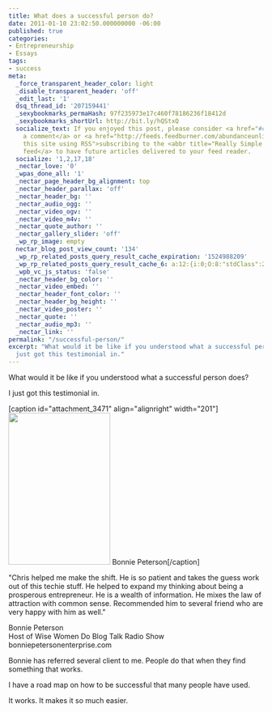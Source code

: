 ```yaml
---
title: What does a successful person do?
date: 2011-01-10 23:02:50.000000000 -06:00
published: true
categories:
- Entrepreneurship
- Essays
tags:
- success
meta:
  _force_transparent_header_color: light
  _disable_transparent_header: 'off'
  _edit_last: '1'
  dsq_thread_id: '207159441'
  _sexybookmarks_permaHash: 97f235973e17c460f78186236f18412d
  _sexybookmarks_shortUrl: http://bit.ly/hQStxQ
  socialize_text: If you enjoyed this post, please consider <a href="#comments">leaving
    a comment</a> or <a href="http://feeds.feedburner.com/abundanceunlimited" title="Syndicate
    this site using RSS">subscribing to the <abbr title="Really Simple Syndication">RSS</abbr>
    feed</a> to have future articles delivered to your feed reader.
  socialize: '1,2,17,18'
  _nectar_love: '0'
  _wpas_done_all: '1'
  _nectar_page_header_bg_alignment: top
  _nectar_header_parallax: 'off'
  _nectar_header_bg: ''
  _nectar_audio_ogg: ''
  _nectar_video_ogv: ''
  _nectar_video_m4v: ''
  _nectar_quote_author: ''
  _nectar_gallery_slider: 'off'
  _wp_rp_image: empty
  nectar_blog_post_view_count: '134'
  _wp_rp_related_posts_query_result_cache_expiration: '1524988209'
  _wp_rp_related_posts_query_result_cache_6: a:12:{i:0;O:8:"stdClass":2:{s:7:"post_id";s:4:"3466";s:5:"score";s:17:"63.74345981878872";}i:1;O:8:"stdClass":2:{s:7:"post_id";s:4:"4137";s:5:"score";s:17:"56.14127692934699";}i:2;O:8:"stdClass":2:{s:7:"post_id";s:4:"1373";s:5:"score";s:17:"24.92650003841348";}i:3;O:8:"stdClass":2:{s:7:"post_id";s:4:"3577";s:5:"score";s:18:"23.162138907994823";}i:4;O:8:"stdClass":2:{s:7:"post_id";s:4:"3463";s:5:"score";s:17:"22.73586013848648";}i:5;O:8:"stdClass":2:{s:7:"post_id";s:4:"3540";s:5:"score";s:18:"21.206647849407886";}i:6;O:8:"stdClass":2:{s:7:"post_id";s:4:"1811";s:5:"score";s:18:"20.704018992820934";}i:7;O:8:"stdClass":2:{s:7:"post_id";s:4:"1160";s:5:"score";s:18:"20.704018992820934";}i:8;O:8:"stdClass":2:{s:7:"post_id";s:3:"309";s:5:"score";s:18:"19.837043432540625";}i:9;O:8:"stdClass":2:{s:7:"post_id";s:4:"3153";s:5:"score";s:18:"19.093257841865732";}i:10;O:8:"stdClass":2:{s:7:"post_id";s:3:"327";s:5:"score";s:18:"19.009423272071665";}i:11;O:8:"stdClass":2:{s:7:"post_id";s:4:"1085";s:5:"score";s:17:"18.92438431917732";}}
  _wpb_vc_js_status: 'false'
  _nectar_header_bg_color: ''
  _nectar_video_embed: ''
  _nectar_header_font_color: ''
  _nectar_header_bg_height: ''
  _nectar_video_poster: ''
  _nectar_quote: ''
  _nectar_audio_mp3: ''
  _nectar_link: ''
permalink: "/successful-person/"
excerpt: "What would it be like if you understood what a successful person does?\r\n\r\nI
  just got this testimonial in."
---
```

What would it be like if you understood what a successful person does?

I just got this testimonial in.

[caption id="attachment_3471" align="alignright" width="201"]<img class="size-medium wp-image-3471" title="Bonnie Peterson" src="{{ site.baseurl }}/posts/2011/01/umm2-201x300.jpg" alt="" width="201" height="300" /> Bonnie Peterson[/caption]

"Chris helped me make the shift. He is so patient and takes the guess work out of this techie stuff. He helped to expand my thinking about being a prosperous entrepreneur. He is a wealth of information. He mixes the law of attraction with common sense. Recommended him to several friend who are very happy with him as well."

Bonnie Peterson<br />
Host of Wise Women Do Blog Talk Radio Show<br />
bonniepetersonenterprise.com

Bonnie has referred several client to me. People do that when they find something that works.

I have a road map on how to be successful that many people have used.

It works. It makes it so much easier.
